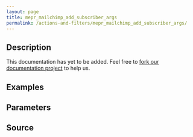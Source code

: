 ```yaml
---
layout: page
title: mepr_mailchimp_add_subscriber_args
permalink: /actions-and-filters/mepr_mailchimp_add_subscriber_args/
---
```


## Description

This documentation has yet to be added. Feel free to [fork our documentation project](https://github.com/caseproof/memberpress-docs) to help us.

## Examples


## Parameters


## Source

